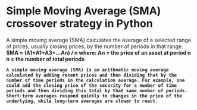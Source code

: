 <h1>Simple Moving Average (SMA) crossover strategy in Python</h1>
<p1>
  A simple moving average (SMA) calculates the average of a selected range of prices, usually closing prices, by the number of periods in that range.
  <strong>
    SMA = (A1+A1+A3+...An) / n
    where:
      An = the price of an asset at period n
      n = the number of total periods
  <strong>
  
</p1>
<p2>
  
    A simple moving average (SMA) is an arithmetic moving average calculated by adding recent prices and then dividing that by the number of time periods in the calculation average. For example, one could add the closing price of the security for a number of time periods and then dividing this total by that same number of periods. Short-term averages respond quickly to changes in the price of the underlying, while long-term averages are slower to react.
  
  
</p2>
